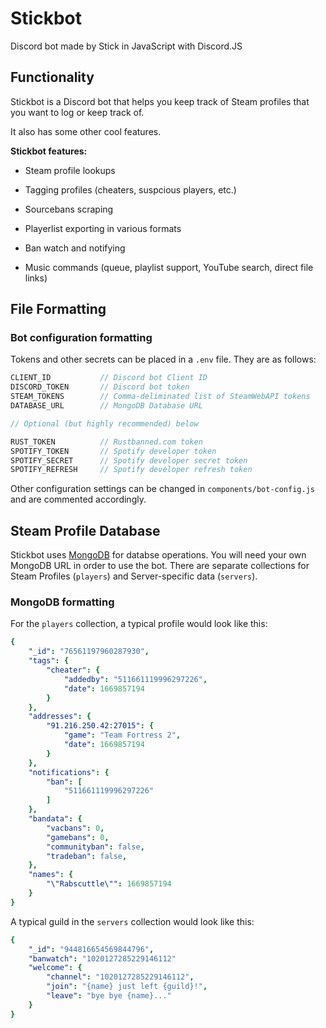 # Stickbot

Discord bot made by Stick in JavaScript with Discord.JS

## Functionality

Stickbot is a Discord bot that helps you keep track of Steam profiles that you want to log or keep track of.

It also has some other cool features.

__Stickbot features:__

* Steam profile lookups

* Tagging profiles (cheaters, suspcious players, etc.)

* Sourcebans scraping

* Playerlist exporting in various formats

* Ban watch and notifying

* Music commands (queue, playlist support, YouTube search, direct file links)

## File Formatting

### Bot configuration formatting

Tokens and other secrets can be placed in a `.env` file. They are as follows:

```js
CLIENT_ID           // Discord bot Client ID
DISCORD_TOKEN       // Discord bot token
STEAM_TOKENS        // Comma-deliminated list of SteamWebAPI tokens
DATABASE_URL        // MongoDB Database URL

// Optional (but highly recommended) below

RUST_TOKEN          // Rustbanned.com token
SPOTIFY_TOKEN       // Spotify developer token
SPOTIFY_SECRET      // Spotify developer secret token
SPOTIFY_REFRESH     // Spotify developer refresh token
```

Other configuration settings can be changed in `components/bot-config.js` and are commented accordingly.

## Steam Profile Database

Stickbot uses [MongoDB](https://github.com/mongodb/mongo) for databse operations. You will need your own MongoDB URL in order to use the bot. There are separate collections for Steam Profiles (`players`) and Server-specific data (`servers`).

### MongoDB formatting

For the `players` collection, a typical profile would look like this:

```yaml
{
    "_id": "76561197960287930",
    "tags": {
        "cheater": {
            "addedby": "511661119996297226",
            "date": 1669857194
        }
    },
    "addresses": {
        "91.216.250.42:27015": {
            "game": "Team Fortress 2",
            "date": 1669857194
        }
    },
    "notifications": {
        "ban": [
            "511661119996297226"
        ]
    },
    "bandata": {
        "vacbans": 0,
        "gamebans": 0,
        "communityban": false,
        "tradeban": false,
    },
    "names": {
        "\"Rabscuttle\"": 1669857194
    }
}
```

A typical guild in the `servers` collection would look like this:

```yaml
{
    "_id": "944816654569844796",
    "banwatch": "1020127285229146112"
    "welcome": {
        "channel": "1020127285229146112",
        "join": "{name} just left {guild}!",
        "leave": "bye bye {name}..."
    }
}
```
